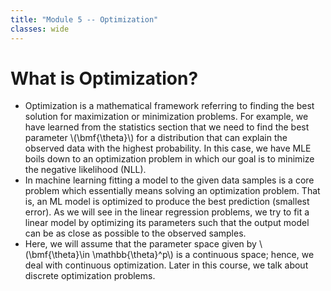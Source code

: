 ```yaml
---
title: "Module 5 -- Optimization"
classes: wide
---
```

# What is Optimization?
* Optimization is a mathematical framework referring to finding the best solution for maximization or minimization problems. For example, we have learned from the statistics section that we need to find the best parameter \\(\bmf{\theta}\\) for a distribution that can explain the observed data with the highest probability. In this case, we have MLE boils down to an optimization problem in which our goal is to minimize the negative likelihood (NLL).
* In machine learning fitting a model to the given data samples is a core problem which essentially means solving an optimization problem. That is, an ML model is optimized to produce the best prediction (smallest error). As we will see in the linear regression problems, we try to fit a linear model by optimizing its parameters such that the output model can be as close as possible to the observed samples.
* Here, we will assume that the parameter space given by \\(\bmf{\theta}\in \mathbb{\theta}^p\\) is a continuous space; hence, we deal with continuous optimization. Later in this course, we talk about discrete optimization problems. 
